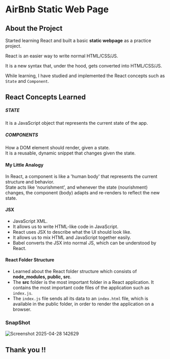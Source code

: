 # AirBnb Static Web Page

## About the Project
Started learning React and built a basic **static webpage** as a practice project.

React is an easier way to write normal HTML/CSS/JS.  

It is a new syntax that, under the hood, gets converted into HTML/CSS/JS.

While learning, I have studied and implemented the React concepts such as `State` and `Component`.

## React Concepts Learned

##### STATE  
It is a JavaScript object that represents the current state of the app.

##### COMPONENTS    
How a DOM element should render, given a state.  
It is a reusable, dynamic snippet that changes given the state.

#### My Little Analogy
In React, a component is like a 'human body' that represents the current structure and behavior.  
State acts like 'nourishment', and whenever the state (nourishment) changes, the component (body) adapts and re-renders to reflect the new state.

#### JSX
- JavaScript XML.
- It allows us to write HTML-like code in JavaScript.
- React uses JSX to describe what the UI should look like.
- It allows us to mix HTML and JavaScript together easily.
- Babel converts the JSX into normal JS, which can be understood by React.

#### React Folder Structure
- Learned about the React folder structure which consists of **node_modules, public, src**.
- The **src** folder is the most important folder in a React application. It contains the most important code files of the application such as `index.js`.
- The `index.js` file sends all its data to an `index.html` file, which is available in the public folder, in order to render the application on a browser.

### SnapShot

![Screenshot 2025-04-28 142629](https://github.com/user-attachments/assets/44d22cf3-bc43-4177-95af-3d2325defb77)

## Thank you !!
